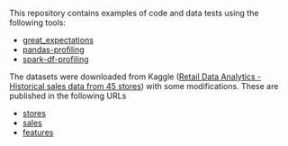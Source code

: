 This repository contains examples of code and data tests using the following tools:

- [great_expectations](https://greatexpectations.io/)
- [pandas-profiling](https://pandas-profiling.github.io/pandas-profiling/docs/master/rtd/)
- [spark-df-profiling](https://github.com/julioasotodv/spark-df-profiling)


The datasets were downloaded from Kaggle ([Retail Data Analytics - Historical sales data from 45 stores](https://www.kaggle.com/manjeetsingh/retaildataset)) with some modifications. These are published in the following URLs

- [stores](https://docs.google.com/spreadsheets/d/e/2PACX-1vTuxA2NrdhAi9DDjDdOznMR1fnv1LiUhf2ztG0QqHAgc_gYK9log0XBZv0VjBB4zzFmGN0gzhD63B07/pubhtml)
- [sales](https://docs.google.com/spreadsheets/d/e/2PACX-1vRxhXER2cpZpyHf1q4Icfc7pT1WrNUR12EZvwa2FHGwuSzzgGr8uIbrtm5jyemvb6HMbfLO9JxUGgLn/pubhtml)
- [features](https://docs.google.com/spreadsheets/d/e/2PACX-1vQvWZRXlB3GMeJRnJQnylZK1G6JFH4oAg8dnNPuQITB0KHZIFO-6ku1hud6zFct3IoNpHINtY_XAiIY/pubhtml)
